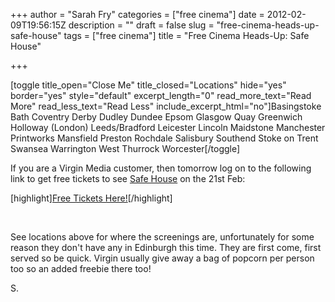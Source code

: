+++
author = "Sarah Fry"
categories = ["free cinema"]
date = 2012-02-09T19:56:15Z
description = ""
draft = false
slug = "free-cinema-heads-up-safe-house"
tags = ["free cinema"]
title = "Free Cinema Heads-Up: Safe House"

+++


[toggle title_open="Close Me" title_closed="Locations" hide="yes" border="yes" style="default" excerpt_length="0" read_more_text="Read More" read_less_text="Read Less" include_excerpt_html="no"]Basingstoke
Bath
Coventry
Derby
Dudley
Dundee
Epsom
Glasgow Quay
Greenwich
Holloway (London)
Leeds/Bradford
Leicester
Lincoln
Maidstone
Manchester Printworks
Mansfield
Preston
Rochdale
Salisbury
Southend
Stoke on Trent
Swansea
Warrington
West Thurrock
Worcester[/toggle]

If you are a Virgin Media customer, then tomorrow log on to the following link to get free tickets to see <a href="http://www.imdb.com/title/tt1599348/" target="_blank">Safe House</a> on the 21st Feb:

[highlight]<a href="http://customer.virginmedia.com/moviesfirst/" target="_blank">Free Tickets Here!</a>[/highlight]

&nbsp;

See locations above for where the screenings are, unfortunately for some reason they don't have any in Edinburgh this time. They are first come, first served so be quick. Virgin usually give away a bag of popcorn per person too so an added freebie there too!

S.

